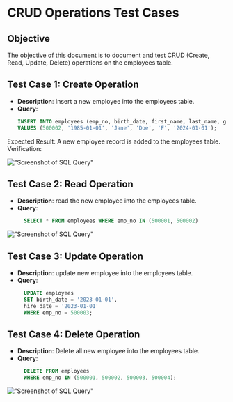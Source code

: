 # CRUD Operations Test Cases

## Objective
The objective of this document is to document and test CRUD (Create, Read, Update, Delete) operations on the employees table.

## Test Case 1: Create Operation
- **Description**: Insert a new employee into the employees table.
- **Query**:
  ```sql
  INSERT INTO employees (emp_no, birth_date, first_name, last_name, gender, hire_date)
  VALUES (500002, '1985-01-01', 'Jane', 'Doe', 'F', '2024-01-01');

Expected Result: A new employee record is added to the employees table.
Verification:

!["Screenshot of SQL Query"](image-2.png)

## Test Case 2: Read Operation
- **Description**: read the  new employee into the employees table.
- **Query**:
  ```sql
    SELECT * FROM employees WHERE emp_no IN (500001, 500002)
!["Screenshot of SQL Query"](image.png)


## Test Case 3: Update Operation
- **Description**: update  new employee into the employees table.
- **Query**:
  ```sql
    UPDATE employees
    SET birth_date = '2023-01-01',
    hire_date = '2023-01-01'
    WHERE emp_no = 500003;


## Test Case 4: Delete Operation
- **Description**: Delete   all new employee into the employees table.
- **Query**:
  ```sql
    DELETE FROM employees
    WHERE emp_no IN (500001, 500002, 500003, 500004);

!["Screenshot of SQL Query"](image-1.png)